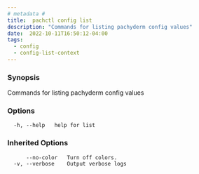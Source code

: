 ```yaml
---
# metadata # 
title:  pachctl config list
description: "Commands for listing pachyderm config values"
date:  2022-10-11T16:50:12-04:00
tags:
  - config
  - config-list-context
---
```


### Synopsis

Commands for listing pachyderm config values

### Options

```
  -h, --help   help for list
```

### Inherited Options

```
      --no-color   Turn off colors.
  -v, --verbose    Output verbose logs
```

